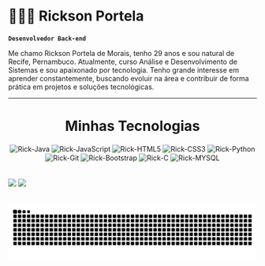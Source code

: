 # 🧑🏻‍💻 Rickson Portela

**`Desenvolvedor Back-end`**

Me chamo Rickson Portela de Morais, tenho 29 anos e sou natural de Recife, Pernambuco. Atualmente, curso Análise e Desenvolvimento de Sistemas e sou apaixonado por tecnologia. Tenho grande interesse em aprender constantemente, buscando evoluir na área e contribuir de forma prática em projetos e soluções tecnológicas.

---

<h1 align="center">Minhas Tecnologias</h1>

<div align="center" style="display: inline_block " >

  <img align="center" alt="Rick-Java" height="30" width="40" src="https://cdn.jsdelivr.net/gh/devicons/devicon/icons/java/java-original.svg">
 
  <img align="center" alt="Rick-JavaScript" height="30" width="40" src="https://cdn.jsdelivr.net/gh/devicons/devicon/icons/javascript/javascript-original.svg">
 
  <img align="center" alt="Rick-HTML5" height="30" width="40" src="https://cdn.jsdelivr.net/gh/devicons/devicon@latest/icons/html5/html5-original.svg" />

  <img align="center" alt="Rick-CSS3" height="30" width="40" src="https://cdn.jsdelivr.net/gh/devicons/devicon@latest/icons/css3/css3-original.svg" />

  <img align="center" alt="Rick-Python" height="30" width="40" src="https://cdn.jsdelivr.net/gh/devicons/devicon/icons/python/python-original.svg">

  <img align="center" alt="Rick-Git" height="30" width="40" src="https://cdn.jsdelivr.net/gh/devicons/devicon@latest/icons/git/git-original.svg" />

  <img align="center" alt="Rick-Bootstrap" height="30" width="40" src="https://cdn.jsdelivr.net/gh/devicons/devicon@latest/icons/bootstrap/bootstrap-original.svg">

  <img align="center" alt="Rick-C" height="30" width="40"  src="https://cdn.jsdelivr.net/gh/devicons/devicon@latest/icons/c/c-original.svg" />

  <img align="center" alt="Rick-MYSQL" height="30" width="40"  src="https://cdn.jsdelivr.net/gh/devicons/devicon@latest/icons/mysql/mysql-original.svg" />

 

</div>
<br/>
<br/>



<div>
  <img height="180em" src="https://github-readme-stats.vercel.app/api?username=rickportela&show_icons=true&theme=midnight-purple&include_all_commits=true&locale=pt-br"/>
  <img height="180em" src="https://github-readme-stats.vercel.app/api/top-langs/?username=rickportela&layout=compact&langs_count=16&theme=midnight-purple"/>
</div>

<br/>
<br/>

<div>
<picture>
  <source media="(prefers-color-scheme: dark)" srcset="https://raw.githubusercontent.com/rickportela/rickportela/output/github-contribution-grid-snake-dark.svg">
  <source media="(prefers-color-scheme: light)" srcset="https://raw.githubusercontent.com/rickportela/rickportela/output/github-contribution-grid-snake.svg">
  <img alt="github contribution grid snake animation" src="https://raw.githubusercontent.com/rickportela/rickportela/output/github-contribution-grid-snake.svg">
</picture>
</div>
